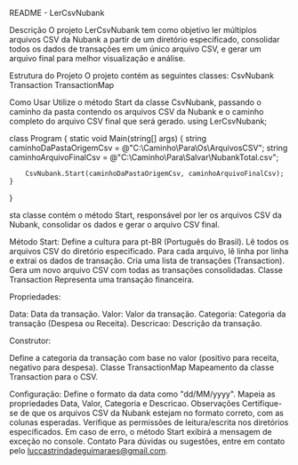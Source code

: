 README - LerCsvNubank

Descrição
O projeto LerCsvNubank tem como objetivo ler múltiplos arquivos CSV da Nubank a partir de um diretório especificado, consolidar todos os dados de transações em um único arquivo CSV, e gerar um arquivo final para melhor visualização e análise.

Estrutura do Projeto
O projeto contém as seguintes classes:
CsvNubank
Transaction
TransactionMap

Como Usar
Utilize o método Start da classe CsvNubank, passando o caminho da pasta contendo os arquivos CSV da Nubank e o caminho completo do arquivo CSV final que será gerado.
using LerCsvNubank;

class Program
{
    static void Main(string[] args)
    {
        string caminhoDaPastaOrigemCsv = @"C:\Caminho\Para\Os\ArquivosCSV";
        string caminhoArquivoFinalCsv = @"C:\Caminho\Para\Salvar\NubankTotal.csv";

        CsvNubank.Start(caminhoDaPastaOrigemCsv, caminhoArquivoFinalCsv);
    }
}


sta classe contém o método Start, responsável por ler os arquivos CSV da Nubank, consolidar os dados e gerar o arquivo CSV final.

Método Start:
Define a cultura para pt-BR (Português do Brasil).
Lê todos os arquivos CSV do diretório especificado.
Para cada arquivo, lê linha por linha e extrai os dados de transação.
Cria uma lista de transações (Transaction).
Gera um novo arquivo CSV com todas as transações consolidadas.
Classe Transaction
Representa uma transação financeira.

Propriedades:

Data: Data da transação.
Valor: Valor da transação.
Categoria: Categoria da transação (Despesa ou Receita).
Descricao: Descrição da transação.

Construtor:

Define a categoria da transação com base no valor (positivo para receita, negativo para despesa).
Classe TransactionMap
Mapeamento da classe Transaction para o CSV.

Configuração:
Define o formato da data como "dd/MM/yyyy".
Mapeia as propriedades Data, Valor, Categoria e Descricao.
Observações
Certifique-se de que os arquivos CSV da Nubank estejam no formato correto, com as colunas esperadas.
Verifique as permissões de leitura/escrita nos diretórios especificados.
Em caso de erro, o método Start exibirá a mensagem de exceção no console.
Contato
Para dúvidas ou sugestões, entre em contato pelo luccastrindadeguimaraes@gmail.com.
